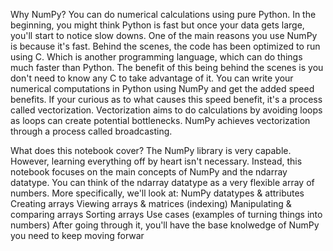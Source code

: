 Why NumPy?
You can do numerical calculations using pure Python. In the beginning, you might think Python is fast but once your data gets large, you'll start to notice slow downs.
One of the main reasons you use NumPy is because it's fast. Behind the scenes, the code has been optimized to run using C. Which is another programming language, which can do things much faster than Python.
The benefit of this being behind the scenes is you don't need to know any C to take advantage of it. You can write your numerical computations in Python using NumPy and get the added speed benefits.
If your curious as to what causes this speed benefit, it's a process called vectorization. Vectorization aims to do calculations by avoiding loops as loops can create potential bottlenecks.
NumPy achieves vectorization through a process called broadcasting.

What does this notebook cover?
The NumPy library is very capable. However, learning everything off by heart isn't necessary. Instead, this notebook focuses on the main concepts of NumPy and the ndarray datatype.
You can think of the ndarray datatype as a very flexible array of numbers.
More specifically, we'll look at:
NumPy datatypes & attributes
Creating arrays
Viewing arrays & matrices (indexing)
Manipulating & comparing arrays
Sorting arrays
Use cases (examples of turning things into numbers)
After going through it, you'll have the base knolwedge of NumPy you need to keep moving forwar
